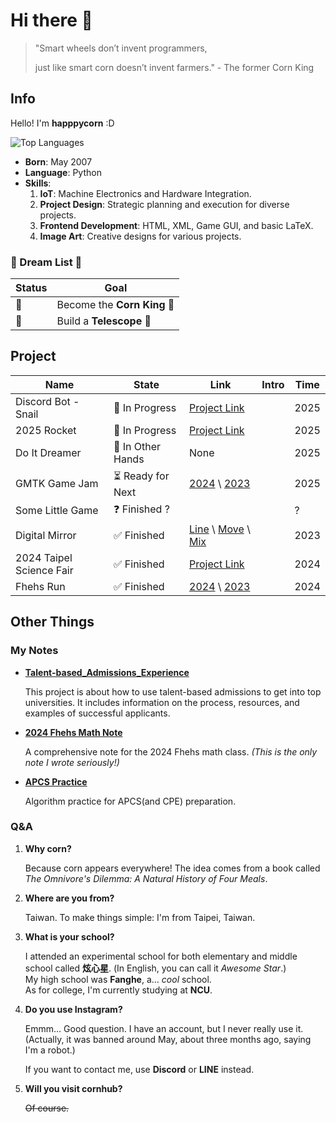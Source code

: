 # Hi there 👋

> "Smart wheels don’t invent programmers,
>
> just like smart corn doesn’t invent farmers." - The former Corn King

## Info

Hello! I'm **happpycorn** :D

![Top Languages](https://github-readme-stats.vercel.app/api/top-langs/?username=happpycorn&theme=vue-dark&layout=compact&hide=jupyter%20notebook)

- **Born**: May 2007  
- **Language**: Python  
- **Skills**:
    1. **IoT**: Machine Electronics and Hardware Integration.  
    1. **Project Design**: Strategic planning and execution for diverse projects.
    1. **Frontend Development**: HTML, XML, Game GUI, and basic LaTeX.  
    1. **Image Art**: Creative designs for various projects.  

### 🌟 Dream List 🌟

| Status | Goal |
|--------|------|
|🔲| Become the **Corn King** 🌽|
|🔲| Build a **Telescope** 🔭|

## Project

|Name                       |State|Link|Intro|Time|
|-|-|-|-|-|
|Discord Bot - Snail        |🚧 In Progress     |[Project Link](https://github.com/happpycorn/Discord_Bot-Snails)||2025|
|2025 Rocket                |🚧 In Progress     |[Project Link](https://github.com/happpycorn/2025_Rocket)||2025|
|Do It Dreamer              |🤝 In Other Hands  |None||2025|
|GMTK Game Jam              |⏳ Ready for Next  |[2024](https://github.com/happpycorn/Escape_with_Scale) \ [2023](https://github.com/happpycorn/Stop_Those_Dinosaurs)||2025|
|Some Little Game           |❓ Finished ?      |||?|
|Digital Mirror             |✅ Finished        |[Line](https://github.com/happpycorn/Mirror_Line) \ [Move](https://github.com/happpycorn/Mirror_detectMove) \ [Mix](https://github.com/happpycorn/Mirror_mix)||2023|
|2024 Taipel Science Fair   |✅ Finished        |[Project Link](https://github.com/happpycorn/2024_ScienceFair_Mirror)||2024|
|Fhehs Run                  |✅ Finished        |[2024](https://github.com/happpycorn/2024-Fhehs-Run) \ [2023](https://github.com/happpycorn/2023-Fhehs-Run)||2024|

## Other Things

### My Notes

- [**Talent-based_Admissions_Experience**](https://github.com/happpycorn/Talent-based_Admissions_Experience)

    This project is about how to use talent-based admissions to get into top universities. It includes information on the process, resources, and examples of successful applicants.

- [**2024 Fhehs Math Note**](https://github.com/happpycorn/2024Math_Notes)

    A comprehensive note for the 2024 Fhehs math class. *(This is the only note I wrote seriously!)*  

- [**APCS Practice**](https://github.com/happpycorn/APCS-practice)

    Algorithm practice for APCS(and CPE) preparation.

### Q&A

1. **Why corn?**

    Because corn appears everywhere! The idea comes from a book called *The Omnivore's Dilemma: A Natural History of Four Meals*.

1. **Where are you from?**

    Taiwan. To make things simple: I'm from Taipei, Taiwan.

1. **What is your school?**

    I attended an experimental school for both elementary and middle school called **炫心星**. (In English, you can call it *Awesome Star*.)  
    My high school was **Fanghe**, a… *cool* school.  
    As for college, I'm currently studying at **NCU**.

1. **Do you use Instagram?**

    Emmm... Good question. I have an account, but I never really use it. (Actually, it was banned around May, about three months ago, saying I'm a robot.)

    If you want to contact me, use **Discord** or **LINE** instead.

1. **Will you visit cornhub?**

    ~~Of course.~~
